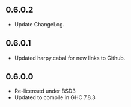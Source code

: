 ## 0.6.0.2

* Update ChangeLog.

## 0.6.0.1

* Updated harpy.cabal for new links to Github.

## 0.6.0.0

* Re-licensed under BSD3
* Updated to compile in GHC 7.8.3
